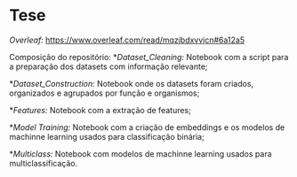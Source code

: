 # Tese

*Overleaf:* https://www.overleaf.com/read/mqzjbdxvvjcn#6a12a5

Composição do repositório:
*_Dataset_Cleaning:_ Notebook com a script para a preparação dos datasets com informação relevante;

*_Dataset_Construction:_ Notebook onde os datasets foram criados, organizados e agrupados por função e organismos;

*_Features:_ Notebook com a extração de features;

*_Model Training:_ Notebook com a criação de embeddings e os modelos de machinne learning usados para classificação binária;

*_Multiclass:_ Notebook com modelos de machinne learning usados para multiclassificação.
